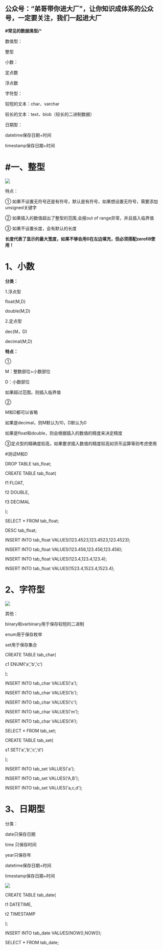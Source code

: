 ## 公众号：“弟哥带你进大厂”，让你知识成体系的公众号，一定要关注，我们一起进大厂

**#常见的数据类型/***

数值型：

整型

小数：

定点数

浮点数

字符型：

较短的文本：char、varchar

较长的文本：text、blob（较长的二进制数据）



日期型：

datetime保存日期+时间

timestamp保存日期+时间


# #一、整型

![](https://p3-juejin.byteimg.com/tos-cn-i-k3u1fbpfcp/c540687e13cb48648a9543a9f16978bd~tplv-k3u1fbpfcp-zoom-1.image)




特点：

① 如果不设置无符号还是有符号，默认是有符号，如果想设置无符号，需要添加unsigned关键字

② 如果插入的数值超出了整型的范围,会报out of range异常，并且插入临界值

③ 如果不设置长度，会有默认的长度

**长度代表了显示的最大宽度，如果不够会用0在左边填充，但必须搭配zerofill使用！**



# 1、小数




**分类：**

1.浮点型

float(M,D)

double(M,D)

2.定点型

dec(M，D)

decimal(M,D)




**特点：**

①

M：整数部位+小数部位

D：小数部位

如果超过范围，则插入临界值



②

M和D都可以省略

如果是decimal，则M默认为10，D默认为0

如果是float和double，则会根据插入的数值的精度来决定精度




③定点型的精确度较高，如果要求插入数值的精度较高如货币运算等则考虑使用



#测试M和D

DROP TABLE tab_float;

CREATE TABLE tab_float(

f1 FLOAT,

f2 DOUBLE,

f3 DECIMAL

);

SELECT * FROM tab_float;

DESC tab_float;



INSERT INTO tab_float VALUES(123.4523,123.4523,123.4523);

INSERT INTO tab_float VALUES(123.456,123.456,123.456);

INSERT INTO tab_float VALUES(123.4,123.4,123.4);

INSERT INTO tab_float VALUES(1523.4,1523.4,1523.4);




# 2、字符型

![](https://p3-juejin.byteimg.com/tos-cn-i-k3u1fbpfcp/fdb3db28357b43348194a3d9da4972ad~tplv-k3u1fbpfcp-zoom-1.image)

其他：

binary和varbinary用于保存较短的二进制

enum用于保存枚举

set用于保存集合



CREATE TABLE tab_char(

c1 ENUM('a','b','c')

);



INSERT INTO tab_char VALUES('a');

INSERT INTO tab_char VALUES('b');

INSERT INTO tab_char VALUES('c');

INSERT INTO tab_char VALUES('m');

INSERT INTO tab_char VALUES('A');




SELECT * FROM tab_set;



CREATE TABLE tab_set(

s1 SET('a','b','c','d')

);

INSERT INTO tab_set VALUES('a');

INSERT INTO tab_set VALUES('A,B');

INSERT INTO tab_set VALUES('a,c,d');



# 3、日期型


分类：

date只保存日期

time 只保存时间

year只保存年


datetime保存日期+时间

timestamp保存日期+时间



![](https://p3-juejin.byteimg.com/tos-cn-i-k3u1fbpfcp/9ba5113e5f2b47a68cd007fde8efe295~tplv-k3u1fbpfcp-zoom-1.image)



CREATE TABLE tab_date(

t1 DATETIME,

t2 TIMESTAMP

);




INSERT INTO tab_date VALUES(NOW(),NOW());

SELECT * FROM tab_date;


